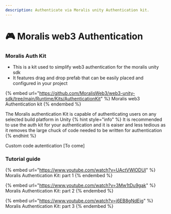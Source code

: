 ```yaml
---
description: Authenticate via Moralis unity Authentication kit.
---
```


# 🎮 Moralis web3 Authentication

### Moralis Auth Kit

- This is a kit used to simplify web3 authentication for the moralis unity sdk
- It features drag and drop prefab that can be easily placed and configured in your project

{% embed url="https://github.com/MoralisWeb3/web3-unity-sdk/tree/main/Runtime/Kits/AuthenticationKit" %}
Moralis web3 Authentication kit
{% endembed %}

The Moralis authentication Kit is capable of authenticating users on any selected build platform in Unity
{% hint style="info" %}
It is recommended to use the auth kit for your authentication and it is eaiser and less tedious as it removes the large chuck of code needed to be written for authentication
{% endhint %}

Custom code autentication [To come]

### Tutorial guide

{% embed url="https://www.youtube.com/watch?v=UActVWlODUI" %}
Moralis Authentication Kit: part 1
{% endembed %}

{% embed url="https://www.youtube.com/watch?v=3Mw1tDu9gak" %}
Moralis Authentication Kit: part 2
{% endembed %}

{% embed url="https://www.youtube.com/watch?v=j6EB8gNdEjg" %}
Moralis Authentication Kit: part 3
{% endembed %}
